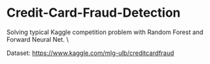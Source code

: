 # Credit-Card-Fraud-Detection
Solving typical Kaggle competition problem with Random Forest and Forward Neural Net. \\

Dataset: https://www.kaggle.com/mlg-ulb/creditcardfraud
